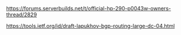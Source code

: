 https://forums.serverbuilds.net/t/official-hp-290-p0043w-owners-thread/2829

https://tools.ietf.org/id/draft-lapukhov-bgp-routing-large-dc-04.html
